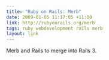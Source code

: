 ```yaml
---
title: "Ruby on Rails: Merb"
date: 2009-01-05 11:17:05 +11:00
link: http://rubyonrails.org/merb
tags: ruby webdevelopment rails merb
layout: link
---
```

Merb and Rails to merge into Rails 3.
